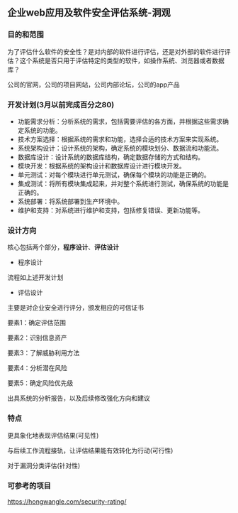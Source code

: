 ## 企业web应用及软件安全评估系统-洞观

### 目的和范围

为了评估什么软件的安全性？是对内部的软件进行评估，还是对外部的软件进行评估？这个系统是否只用于评估特定的类型的软件，如操作系统、浏览器或者数据库？



公司的官网，公司的项目网站，公司内部论坛，公司的app产品

### 开发计划(3月以前完成百分之80)

- 功能需求分析：分析系统的需求，包括需要评估的各方面，并根据这些需求确定系统的功能。
- 技术方案选择：根据系统的需求和功能，选择合适的技术方案来实现系统。
- 系统架构设计：设计系统的架构，确定系统的模块划分、数据流和功能流。
- 数据库设计：设计系统的数据库结构，确定数据存储的方式和结构。
- 模块开发：根据系统的架构设计和数据库设计进行模块开发。
- 单元测试：对每个模块进行单元测试，确保每个模块的功能是正确的。
- 集成测试：将所有模块集成起来，并对整个系统进行测试，确保系统的功能是正确的。
- 系统部署：将系统部署到生产环境中。
- 维护和支持：对系统进行维护和支持，包括修复错误、更新功能等。

### 设计方向

核心包括两个部分，**程序设计**、**评估设计**

+ 程序设计

流程如上述开发计划



+ 评估设计

主要是对企业安全进行评分，颁发相应的可信证书

要素1：确定评估范围

要素2：识别信息资产

要素3：了解威胁利用方法

要素4：分析潜在风险

要素5：确定风险优先级

出具系统的分析报告，以及后续修改强化方向和建议

### 特点

更具象化地表现评估结果(可见性)

与后续工作流程接轨，让评估结果能有效转化为行动(可行性)

对于漏洞分类评估(针对性)

### 可参考的项目

https://hongwangle.com/security-rating/







